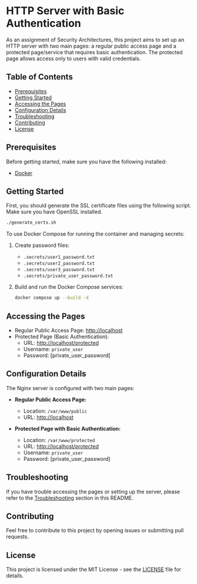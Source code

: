 # HTTP Server with Basic Authentication

As an assignment of Security Architectures, this project aims to set up an HTTP server with two main pages: a regular public access page and a protected page/service that requires basic authentication. The protected page allows access only to users with valid credentials.

## Table of Contents

- [Prerequisites](#prerequisites)
- [Getting Started](#getting-started)
- [Accessing the Pages](#accessing-the-pages)
- [Configuration Details](#configuration-details)
- [Troubleshooting](#troubleshooting)
- [Contributing](#contributing)
- [License](#license)

## Prerequisites

Before getting started, make sure you have the following installed:

- [Docker](https://www.docker.com/)

## Getting Started

First, you should generate the SSL certificate files using the following script. Make sure you have OpenSSL installed.

```bash
./generate_certs.sh
```

To use Docker Compose for running the container and managing secrets:

1. Create password files:
   - `.secrets/user1_password.txt`
   - `.secrets/user2_password.txt`
   - `.secrets/user3_password.txt`
   - `.secrets/private_user_password.txt`

2. Build and run the Docker Compose services:

   ```bash
   docker compose up --build -d
   ```

## Accessing the Pages

- Regular Public Access Page: [http://localhost](http://localhost)
- Protected Page (Basic Authentication):
  - URL: [http://localhost/protected](http://localhost/protected)
  - Username: `private_user`
  - Password: [private_user_password]

## Configuration Details

The Nginx server is configured with two main pages:

- **Regular Public Access Page:**
  - Location: `/var/www/public`
  - URL: [http://localhost](http://localhost)

- **Protected Page with Basic Authentication:**
  - Location: `/var/www/protected`
  - URL: [http://localhost/protected](http://localhost/protected)
  - Username: `private_user`
  - Password: [private_user_password]

## Troubleshooting

If you have trouble accessing the pages or setting up the server, please refer to the [Troubleshooting](#troubleshooting) section in this README.

## Contributing

Feel free to contribute to this project by opening issues or submitting pull requests.

## License

This project is licensed under the MIT License - see the [LICENSE](LICENSE) file for details.
